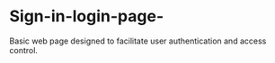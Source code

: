 # Sign-in-login-page-
Basic web page designed to facilitate user authentication and access control.
